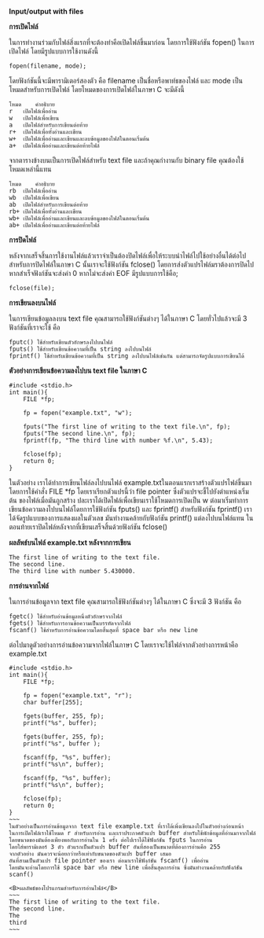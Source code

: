 <B>Input/output with files</B>

<B>การเปิดไฟล์</B>

ในการทำงานร่วมกับไฟล์สิ่งแรกที่จะต้องทำคือเปิดไฟล์ขึ้นมาก่อน 
โดยการใช้ฟังก์ชัน fopen() ในการเปิดไฟล์
โดยมีรูปแบบการใช้งานดังนี้
~~~
fopen(filename, mode);
~~~
โดยฟังก์ชันนี้จะมีพารามิเตอร์สองตัว คือ filename เป็นชื่อหรือพาท์ธของไฟล์ 
และ mode เป็นโหมดสำหรับการเปิดไฟล์ โดยโหมดของการเปิดไฟล์ในภาษา C จะมีดังนี้
~~~
โหมด	คำอธิบาย
r	เปิดไฟล์เพื่ออ่าน
w	เปิดไฟล์เพื่อเขียน
a	เปิดไฟล์สำหรับการเขียนต่อท้าย
r+	เปิดไฟล์เพื่อทั้งอ่านและเขียน
w+	เปิดไฟล์เพื่ออ่านและเขียนและลบข้อมูลของไฟล์ในตอนเริ่มต้น
a+	เปิดไฟล์เพื่ออ่านและเขียนต่อท้ายไฟล์
~~~

จากตารางข้างบนเป็นการเปิดไฟล์สำหรับ text file และถ้าคุณกำงานกับ binary file คุณต้องใช้โหมดเหล่านี้แทน
~~~
โหมด	คำอธิบาย
rb	เปิดไฟล์เพื่ออ่าน
wb	เปิดไฟล์เพื่อเขียน
ab	เปิดไฟล์สำหรับการเขียนต่อท้าย
rb+	เปิดไฟล์เพื่อทั้งอ่านและเขียน
wb+	เปิดไฟล์เพื่ออ่านและเขียนและลบข้อมูลของไฟล์ในตอนเริ่มต้น
ab+	เปิดไฟล์เพื่ออ่านและเขียนต่อท้ายไฟล์
~~~
<B>การปิดไฟล์</B>

หลังจากเสร็จสิ้นการใช้งานไฟล์แล้วเราจำเป็นต้องปิดไฟล์เพื่อให้ระบบนำไฟล์ไปใช้อย่างอื่นได้ต่อไป 
สำหรับการปิดไฟล์ในภาษา C นั้นเราจะใช้ฟังก์ชัน fclose() โดยการส่งตัวแปรไฟล์มราต้องการปิดไป 
หากสำเร็จฟังก์ชันจะส่งค่า 0 หากไม่จะส่งค่า EOF
มีรูปแบบการใช้คือ;
~~~
fclose(file);
~~~
<B>การเขียนลงบนไฟล์</B>

ในการเขียนข้อมูลลงบน text file คุณสามารถใช้ฟังก์ชันต่างๆ ได้ในภาษา C 
โดยทั่วไปแล้วจะมี 3 ฟังก์ชันที่เราจะใช้ คือ
~~~
fputc() ใช้สำหรับเขียนตัวอักษรลงไปบนไฟล์
fputs() ใช้สำหรับเขียนข้อความที่เป็น string ลงไปบนไฟล์
fprintf() ใช้สำหรับเขียนข้อความที่เป็น string ลงไปบนไฟล์เช่นกัน แต่สามารถจัดรูปแบบการเขียนได้
~~~

<B>ตัวอย่างการเขียนข้อความลงไปบน text file ในภาษา C</B>
~~~
#include <stdio.h>
int main(){
    FILE *fp;

    fp = fopen("example.txt", "w");

    fputs("The first line of writing to the text file.\n", fp);
    fputs("The second line.\n", fp);
    fprintf(fp, "The third line with number %f.\n", 5.43);

    fclose(fp);
    return 0;
}
~~~
ในตัวอย่าง เราได้ทำการเขียนไฟล์ลงไปบนไฟล์ example.txtในตอนแรกเราสร้างตัวแปรไฟล์ขึ้นมา
โดยการใช้คำสั่ง FILE *fp โดยเราเรียกตัวแปรนี้ว่า file pointer ซึ่งตัวแปรจะชี้ไปยังตำแหน่งเริ่มต้น
ของไฟล์เมื่อมันถูกสร้าง ปละเราได้เปิดไฟล์เพื่อเขียนเราใช้โหมดการเปิดเป็น w 
ต่อมาเริ่มทำการเขียนข้อความลงไปบนไฟล์โดยการใช้ฟังก์ชัน fputs() และ fprintf() สำหรับฟังก์ชัน fprintf() 
เราได้จัดรูปแบบของการแสดงผลในตัวเลข มันทำงานคล้ายกับฟังก์ชัน printf() แต่ลงไปบนไฟล์แทน 
ในตอนท้ายเราปิดไฟล์หลังจากที่เขียนเสร็จสิ้นด้วยฟังก์ชัน fclose()

<B>ผลลัพธ์บนไฟล์ example.txt หลังจากการเขียน</B>
~~~
The first line of writing to the text file.
The second line.
The third line with number 5.430000.
~~~

<B>การอ่านจากไฟล์</B>

ในการอ่านข้อมูลจาก text file คุณสามารถใช้ฟังก์ชันต่างๆ 
ได้ในภาษา C ซึ่งจะมี 3 ฟังก์ชัน คือ
~~~
fgetc() ใช้สำหรับอ่านข้อมูลหนึ่งตัวอักษรจากไฟล์
fgets() ใช้สำหรับการอานข้อความเป็นบรรทัดจากไฟล์
fscanf() ใช้สำหรับการอ่านข้อความโดยสิ้นสุดที่ space bar หรือ new line
~~~

ต่อไปมาดูตัวอย่างการอ่านข้อความจากไฟล์ในภาษา C โดยเราจะใช้ไฟล์จากตัวอย่างการหน้าคือ example.txt
~~~~
#include <stdio.h>
int main(){
    FILE *fp;

    fp = fopen("example.txt", "r");
    char buffer[255];

    fgets(buffer, 255, fp);
    printf("%s", buffer);

    fgets(buffer, 255, fp);
    printf("%s", buffer );

    fscanf(fp, "%s", buffer);
    printf("%s\n", buffer);

    fscanf(fp, "%s", buffer);
    printf("%s\n", buffer);

    fclose(fp);
    return 0;
}
~~~
ในตัวอย่างเป็นการอ่านข้อมูลจาก text file example.txt ที่เราได้เพิ่งเขียนลงไปในตัวอย่างก่อนหน้า
ในการเปิดไฟล์เราใช้โหมด r สำหรับการอ่าน และเราประกาศตัวแปร buffer สำหรับใช้พักข้อมูลที่อ่านมาจากไฟล์ 
โดยขนาดของมันต้องเพียงพอกับการอ่านใน 1 ครั้ง ต่อไปเราได้ใช้ฟังก์ชัน fputs ในการอ่าน 
โดยใส่พารามิเตอร์ 3 ตัว ตัวแรกเป็นตัวแปร buffer อันที่สองเป็นขนาดที่ต้องการอ่านคือ 255 
จากตัวอย่าง มันควรจะน้อยกว่าหรือเท่ากับขนาดของตัวแปร buffer เสมอ 
อันที่สามเป็นตัวแปร file pointer ของเรา ต่อมาเราใช้ฟังก์ชัน fscanf() เพื่ออ่าน
โดยมันจะอ่านโดยการใช้ space bar หรือ new line เพื่อสิ้นสุดการอ่าน ซึ่งมันทำงานคล้ายกับฟังก์ชัน scanf()

<B>ผลลัพธ์ของโปรแกรมสำหรับการอ่านไฟล์</B>
~~~
The first line of writing to the text file.
The second line.
The
third
~~~
